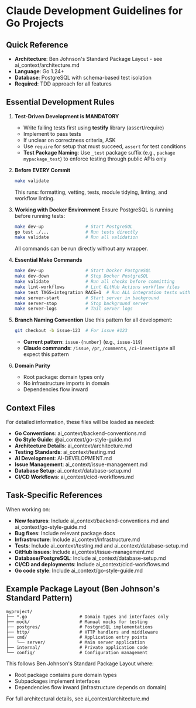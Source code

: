 # Claude Development Guidelines for Go Projects

## Quick Reference
- **Architecture**: Ben Johnson's Standard Package Layout - see ai_context/architecture.md
- **Language**: Go 1.24+ 
- **Database**: PostgreSQL with schema-based test isolation
- **Required**: TDD approach for all features

## Essential Development Rules

1. **Test-Driven Development is MANDATORY**
   - Write failing tests first using **testify** library (assert/require)
   - Implement to pass tests
   - If unclear on correctness criteria, ASK
   - Use `require` for setup that must succeed, `assert` for test conditions
   - **Test Package Naming**: Use `_test` package suffix (e.g., `package mypackage_test`) to enforce testing through public APIs only

2. **Before EVERY Commit**
   ```bash
   make validate
   ```
   This runs: formatting, vetting, tests, module tidying, linting, and workflow linting.

3. **Working with Docker Environment**
   Ensure PostgreSQL is running before running tests:
   ```bash
   make dev-up                # Start PostgreSQL
   go test ./...              # Run tests directly
   make validate              # Run all validation
   ```
   All commands can be run directly without any wrapper.

4. **Essential Make Commands**
   ```bash
   make dev-up                # Start Docker PostgreSQL
   make dev-down              # Stop Docker PostgreSQL
   make validate              # Run all checks before committing
   make lint-workflows        # Lint GitHub Actions workflow files
   make test TAGS=integration RACE=1  # Run ALL integration tests with race detector
   make server-start          # Start server in background
   make server-stop           # Stop background server
   make server-logs           # Tail server logs
   ```

5. **Branch Naming Convention**
   Use this pattern for all development:
   ```bash
   git checkout -b issue-123  # For issue #123
   ```
   - **Current pattern**: `issue-{number}` (e.g., `issue-119`)
   - **Claude commands**: `/issue`, `/pr`, `/comments`, `/ci-investigate` all expect this pattern

6. **Domain Purity**
   - Root package: domain types only
   - No infrastructure imports in domain
   - Dependencies flow inward

## Context Files

For detailed information, these files will be loaded as needed:

- **Go Conventions**: ai_context/backend-conventions.md
- **Go Style Guide**: @ai_context/go-style-guide.md
- **Architecture Details**: ai_context/architecture.md
- **Testing Standards**: ai_context/testing.md
- **AI Development**: AI-DEVELOPMENT.md
- **Issue Management**: ai_context/issue-management.md
- **Database Setup**: ai_context/database-setup.md
- **CI/CD Workflows**: ai_context/cicd-workflows.md

## Task-Specific References

When working on:
- **New features**: Include ai_context/backend-conventions.md and ai_context/go-style-guide.md
- **Bug fixes**: Include relevant package docs
- **Infrastructure**: Include ai_context/infrastructure.md
- **Tests**: Include ai_context/testing.md and ai_context/database-setup.md
- **GitHub issues**: Include ai_context/issue-management.md
- **Database/PostgreSQL**: Include ai_context/database-setup.md
- **CI/CD and deployments**: Include ai_context/cicd-workflows.md
- **Go code style**: Include ai_context/go-style-guide.md

## Example Package Layout (Ben Johnson's Standard Pattern)
```
myproject/
├── *.go                    # Domain types and interfaces only
├── mock/                   # Manual mocks for testing
├── postgres/               # PostgreSQL implementations
├── http/                   # HTTP handlers and middleware
├── cmd/                    # Application entry points
│   └── server/             # Main server application
├── internal/               # Private application code
└── config/                 # Configuration management
```

This follows Ben Johnson's Standard Package Layout where:
- Root package contains pure domain types
- Subpackages implement interfaces
- Dependencies flow inward (infrastructure depends on domain)

For full architectural details, see ai_context/architecture.md
